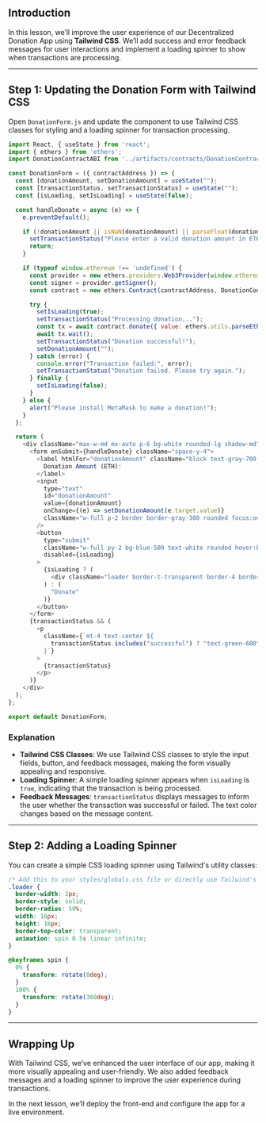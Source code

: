 ## Introduction

In this lesson, we’ll improve the user experience of our Decentralized Donation App using **Tailwind CSS**. We’ll add success and error feedback messages for user interactions and implement a loading spinner to show when transactions are processing.

---

## Step 1: Updating the Donation Form with Tailwind CSS

Open `DonationForm.js` and update the component to use Tailwind CSS classes for styling and a loading spinner for transaction processing.

```javascript
import React, { useState } from 'react';
import { ethers } from 'ethers';
import DonationContractABI from '../artifacts/contracts/DonationContract.sol/DonationContract.json';

const DonationForm = ({ contractAddress }) => {
  const [donationAmount, setDonationAmount] = useState("");
  const [transactionStatus, setTransactionStatus] = useState("");
  const [isLoading, setIsLoading] = useState(false);

  const handleDonate = async (e) => {
    e.preventDefault();

    if (!donationAmount || isNaN(donationAmount) || parseFloat(donationAmount) <= 0) {
      setTransactionStatus("Please enter a valid donation amount in ETH.");
      return;
    }

    if (typeof window.ethereum !== 'undefined') {
      const provider = new ethers.providers.Web3Provider(window.ethereum);
      const signer = provider.getSigner();
      const contract = new ethers.Contract(contractAddress, DonationContractABI.abi, signer);

      try {
        setIsLoading(true);
        setTransactionStatus("Processing donation...");
        const tx = await contract.donate({ value: ethers.utils.parseEther(donationAmount) });
        await tx.wait();
        setTransactionStatus("Donation successful!");
        setDonationAmount("");
      } catch (error) {
        console.error("Transaction failed:", error);
        setTransactionStatus("Donation failed. Please try again.");
      } finally {
        setIsLoading(false);
      }
    } else {
      alert("Please install MetaMask to make a donation!");
    }
  };

  return (
    <div className="max-w-md mx-auto p-6 bg-white rounded-lg shadow-md">
      <form onSubmit={handleDonate} className="space-y-4">
        <label htmlFor="donationAmount" className="block text-gray-700 font-medium">
          Donation Amount (ETH):
        </label>
        <input
          type="text"
          id="donationAmount"
          value={donationAmount}
          onChange={(e) => setDonationAmount(e.target.value)}
          className="w-full p-2 border border-gray-300 rounded focus:outline-none focus:ring-2 focus:ring-blue-400"
        />
        <button
          type="submit"
          className="w-full py-2 bg-blue-500 text-white rounded hover:bg-blue-600 flex items-center justify-center"
          disabled={isLoading}
        >
          {isLoading ? (
            <div className="loader border-t-transparent border-4 border-white w-4 h-4 rounded-full animate-spin"></div>
          ) : (
            "Donate"
          )}
        </button>
      </form>
      {transactionStatus && (
        <p
          className={`mt-4 text-center ${
            transactionStatus.includes("successful") ? "text-green-600" : "text-red-600"
          }`}
        >
          {transactionStatus}
        </p>
      )}
    </div>
  );
};

export default DonationForm;
```

### Explanation
- **Tailwind CSS Classes**: We use Tailwind CSS classes to style the input fields, button, and feedback messages, making the form visually appealing and responsive.
- **Loading Spinner**: A simple loading spinner appears when `isLoading` is `true`, indicating that the transaction is being processed.
- **Feedback Messages**: `transactionStatus` displays messages to inform the user whether the transaction was successful or failed. The text color changes based on the message content.

---

## Step 2: Adding a Loading Spinner

You can create a simple CSS loading spinner using Tailwind's utility classes:

```css
/* Add this to your styles/globals.css file or directly use Tailwind's classes */
.loader {
  border-width: 2px;
  border-style: solid;
  border-radius: 50%;
  width: 16px;
  height: 16px;
  border-top-color: transparent;
  animation: spin 0.5s linear infinite;
}

@keyframes spin {
  0% {
    transform: rotate(0deg);
  }
  100% {
    transform: rotate(360deg);
  }
}
```

---

## Wrapping Up

With Tailwind CSS, we’ve enhanced the user interface of our app, making it more visually appealing and user-friendly. We also added feedback messages and a loading spinner to improve the user experience during transactions.

In the next lesson, we’ll deploy the front-end and configure the app for a live environment.